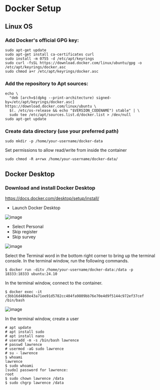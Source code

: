 # Docker Setup
## Linux OS
### Add Docker's official GPG key:
```
sudo apt-get update
sudo apt-get install ca-certificates curl
sudo install -m 0755 -d /etc/apt/keyrings
sudo curl -fsSL https://download.docker.com/linux/ubuntu/gpg -o /etc/apt/keyrings/docker.asc
sudo chmod a+r /etc/apt/keyrings/docker.asc
```

### Add the repository to Apt sources:
```
echo \
  "deb [arch=$(dpkg --print-architecture) signed-by=/etc/apt/keyrings/docker.asc] https://download.docker.com/linux/ubuntu \
  $(. /etc/os-release && echo "$VERSION_CODENAME") stable" | \
  sudo tee /etc/apt/sources.list.d/docker.list > /dev/null
sudo apt-get update
```

### Create data directory (use your preferred path)
```
sudo mkdir -p /home/your-username/docker-data
```
Set permissions to allow read/write from inside the container
```
sudo chmod -R a+rwx /home/your-username/docker-data/
```

## Docker Desktop

### Download and install Docker Desktop 
https://docs.docker.com/desktop/setup/install/

- Launch Docker Desktop
  
![image](https://github.com/user-attachments/assets/ed57f40e-29b3-465d-a767-8c1ac17b933e)

- Select Personal
- Skip register
- Skip survey
  
![image](https://github.com/user-attachments/assets/776a1e43-32ec-4a2a-a059-fdb11904f34a)

Select the Terminal word in the bottom right corner to bring up the terminal console.
In the terminal window, run the following commands.
```
$ docker run -ditv /home/your-username/docker-data:/data -p 18333:18333 ubuntu:24.10
```
In the terminal window, connect to the container.
```
$ docker exec -it c3bb16d4860e43a71ee91d5782cc404fa9809bb76e70e4d9f5144c972ef37cef /bin/bash
```

![image](https://github.com/user-attachments/assets/9b18b941-a334-4440-9987-0e6a5208b4bf)


In the terminal window, create a user
```
# apt update
# apt install sudo
# apt install nano
# useradd -m -s /bin/bash lawrence
# passwd lawrence
# usermod -aG sudo lawrence
# su - lawrence
$ whoami
lawrence
$ sudo whoami
[sudo] password for lawrence: 
root
$ sudo chown lawrence /data
$ sudo chgrp lawrence /data
```

